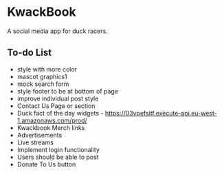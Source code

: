 # KwackBook

A social media app for duck racers.

## To-do List

- style with more color
- mascot graphics1
- mock search form
- style footer to be at bottom of page
- improve individual post style
- Contact Us Page or section
- Duck fact of the day widgets - https://03vpefsitf.execute-api.eu-west-1.amazonaws.com/prod/
- Kwackbook Merch links
- Advertisements
- Live streams
- Implement login functionality
- Users should be able to post
- Donate To Us button
